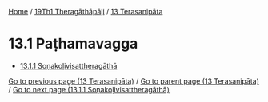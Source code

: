 
[Home](/) / [19Th1 Theragāthāpāḷi](../../19Th1.md) / [13 Terasanipāta](../13.md)

# 13.1 Paṭhamavagga

* [13.1.1 Soṇakoḷivisattheragāthā](13.1/13.1.1.md)

[Go to previous page (13 Terasanipāta)](../13.md) / [Go to parent page (13 Terasanipāta)](../13.md) / [Go to next page (13.1.1 Soṇakoḷivisattheragāthā)](13.1/13.1.1.md)


